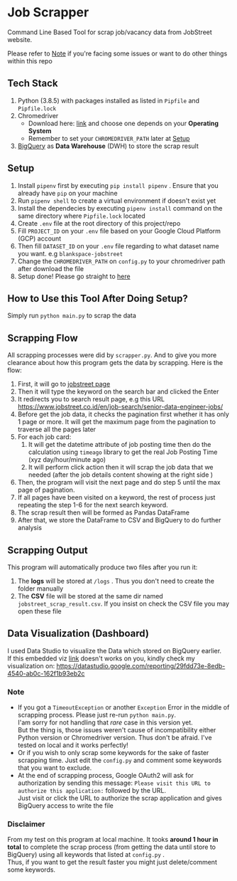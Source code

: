 # Job Scrapper
Command Line Based Tool for scrap job/vacancy data from JobStreet website.

Please refer to [Note](#note) if you're facing some issues or want to do other things within this repo

## Tech Stack
1. Python (3.8.5) with packages installed as listed in `Pipfile` and `Pipfile.lock`
2. Chromedriver 
   - Download here: [link](https://sites.google.com/a/chromium.org/chromedriver/downloads) and choose one depends on your **Operating System**
   - Remember to set your `CHROMEDRIVER_PATH` later at [Setup](#setup)
3. [BigQuery](https://cloud.google.com/bigquery) as **Data Warehouse** (DWH) to store the scrap result

## Setup
1. Install `pipenv` first by executing `pip install pipenv` . Ensure that you already have `pip` on your machine
2. Run `pipenv shell` to create a virtual environment if doesn't exist yet
3. Install the dependecies by executing `pipenv install` command on the same directory where `Pipfile.lock` located
4. Create `.env` file at the root directory of this project/repo
5. Fill `PROJECT_ID` on your `.env` file based on your Google Cloud Platform (GCP) account
6. Then fill `DATASET_ID` on your `.env` file regarding to what dataset name you want. e.g `blankspace-jobstreet`
7. Change the `CHROMEDRIVER_PATH` on `config.py` to your chromedriver path after download the file
8. Setup done! Please go straight to [here](#how-to-use-this-tool-after-doing-setup)
## How to Use this Tool After Doing Setup?
Simply run `python main.py` to scrap the data

## Scrapping Flow
All scrapping processes were did by `scrapper.py`. And to give you more clearance about how this program gets the data by scrapping. Here is the flow:
1. First, it will go to [jobstreet page](https://www.jobstreet.co.id/)
2. Then it will type the keyword on the search bar and clicked the Enter
3. It redirects you to search result page, e.g this URL https://www.jobstreet.co.id/en/job-search/senior-data-engineer-jobs/
4. Before get the job data, it checks the pagination first whether it has only 1 page or more. It will get the maximum page from the pagination to traverse all the pages later
5. For each job card:
   1. It will get the datetime attribute of job posting time then do the calculation using `timeago` library to get the real Job Posting Time (xyz day/hour/minute ago)
   2. It will perform click action then it will scrap the job data that we needed (after the job details content showing at the right side )
6. Then, the program will visit the next page and do step 5 until the max page of pagination.
7. If all pages have been visited on a keyword, the rest of process just repeating the step 1-6 for the next search keyword.
8. The scrap result then will be formed as Pandas DataFrame
9. After that, we store the DataFrame to CSV and BigQuery to do further analysis

## Scrapping Output
This program will automatically produce two files after you run it:
1. The **logs** will be stored at `/logs` . Thus you don't need to create the folder manually
2. The **CSV** file will be stored at the same dir named `jobstreet_scrap_result.csv`. If you insist on check the CSV file you may open these file

## Data Visualization (Dashboard)
I used Data Studio to visualize the Data which stored on BigQuery earlier. <br>
If this embedded viz [link](https://datastudio.google.com/embed/reporting/29fdd73e-8edb-4540-ab0c-162f1b93eb2c/page/DHfGC) doesn't works on you,
kindly check my visualization on: https://datastudio.google.com/reporting/29fdd73e-8edb-4540-ab0c-162f1b93eb2c

### **Note**
- If you got a `TimeoutException` or another `Exception` Error in the middle of scrapping process. Please just re-run `python main.py`. <br>
I'am sorry for not handling that *rare* case in this version yet. <br> But the thing is, those issues weren't cause of incompatibility either Python version or Chromedriver version.
Thus don't be afraid. I've tested on local and it works perfectly!
- Or if you wish to only scrap some keywords for the sake of faster scrapping time. Just edit the `config.py` and comment some keywords that you want to exclude.
- At the end of scrapping process, Google OAuth2 will ask for authorization by sending this message: `Please visit this URL to authorize this application:` followed by the URL. <br>Just visit or click the URL to authorize the scrap application and gives BigQuery access to write the file

### **Disclaimer**
From my test on this program at local machine. It tooks **around 1 hour in total** to complete the scrap process (from getting the data until store to BigQuery) using all keywords that listed at `config.py` .<br>
Thus, if you want to get the result faster you might just delete/comment some keywords.